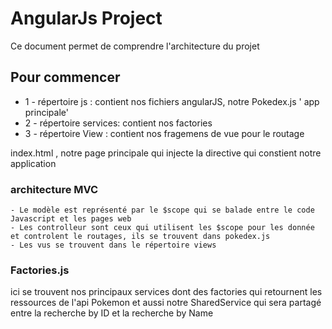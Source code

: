 # AngularJs Project

Ce document permet de comprendre l'architecture du projet

## Pour commencer

* 1 - répertoire js : contient nos fichiers angularJS, notre Pokedex.js ' app  principale'
* 2 - répertoire services: contient nos factories 
* 3 - répertoire View : contient nos fragemens de vue pour le routage

index.html , notre page principale qui injecte la directive qui constient notre application

### architecture MVC

```
- Le modèle est représenté par le $scope qui se balade entre le code Javascript et les pages web
- Les controlleur sont ceux qui utilisent les $scope pour les donnée et controlent le routages, ils se trouvent dans pokedex.js
- Les vus se trouvent dans le répertoire views

``` 
### Factories.js

ici se trouvent nos principaux services dont des factories qui retournent les ressources de l'api Pokemon et aussi notre SharedService qui sera partagé entre la recherche by ID et la recherche by Name


